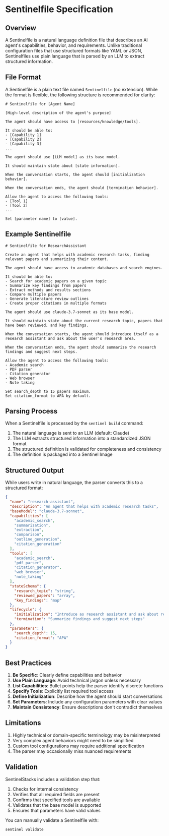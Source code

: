 # Sentinelfile Specification

## Overview

A Sentinelfile is a natural language definition file that describes an AI agent's capabilities, behavior, and requirements. Unlike traditional configuration files that use structured formats like YAML or JSON, Sentinelfiles use plain language that is parsed by an LLM to extract structured information.

## File Format

A Sentinelfile is a plain text file named `Sentinelfile` (no extension). While the format is flexible, the following structure is recommended for clarity:

```
# Sentinelfile for [Agent Name]

[High-level description of the agent's purpose]

The agent should have access to [resources/knowledge/tools].

It should be able to:
- [Capability 1]
- [Capability 2]
- [Capability 3]
...

The agent should use [LLM model] as its base model.

It should maintain state about [state information].

When the conversation starts, the agent should [initialization behavior].

When the conversation ends, the agent should [termination behavior].

Allow the agent to access the following tools:
- [Tool 1]
- [Tool 2]
...

Set [parameter name] to [value].
```

## Example Sentinelfile

```
# Sentinelfile for ResearchAssistant

Create an agent that helps with academic research tasks, finding relevant papers and summarizing their content.

The agent should have access to academic databases and search engines.

It should be able to:
- Search for academic papers on a given topic
- Summarize key findings from papers
- Extract methods and results sections
- Compare multiple papers
- Generate literature review outlines
- Create proper citations in multiple formats

The agent should use claude-3.7-sonnet as its base model.

It should maintain state about the current research topic, papers that have been reviewed, and key findings.

When the conversation starts, the agent should introduce itself as a research assistant and ask about the user's research area.

When the conversation ends, the agent should summarize the research findings and suggest next steps.

Allow the agent to access the following tools:
- Academic search
- PDF parser
- Citation generator
- Web browser
- Note taking

Set search_depth to 15 papers maximum.
Set citation_format to APA by default.
```

## Parsing Process

When a Sentinelfile is processed by the `sentinel build` command:

1. The natural language is sent to an LLM (default: Claude)
2. The LLM extracts structured information into a standardized JSON format
3. The structured definition is validated for completeness and consistency
4. The definition is packaged into a Sentinel Image

## Structured Output

While users write in natural language, the parser converts this to a structured format:

```json
{
  "name": "research-assistant",
  "description": "An agent that helps with academic research tasks",
  "baseModel": "claude-3.7-sonnet",
  "capabilities": [
    "academic_search",
    "summarization",
    "extraction",
    "comparison",
    "outline_generation",
    "citation_generation"
  ],
  "tools": [
    "academic_search",
    "pdf_parser",
    "citation_generator",
    "web_browser",
    "note_taking"
  ],
  "stateSchema": {
    "research_topic": "string",
    "reviewed_papers": "array",
    "key_findings": "map"
  },
  "lifecycle": {
    "initialization": "Introduce as research assistant and ask about research area",
    "termination": "Summarize findings and suggest next steps"
  },
  "parameters": {
    "search_depth": 15,
    "citation_format": "APA"
  }
}
```

## Best Practices

1. **Be Specific**: Clearly define capabilities and behavior
2. **Use Plain Language**: Avoid technical jargon unless necessary
3. **List Capabilities**: Bullet points help the parser identify discrete functions
4. **Specify Tools**: Explicitly list required tool access
5. **Define Initialization**: Describe how the agent should start conversations
6. **Set Parameters**: Include any configuration parameters with clear values
7. **Maintain Consistency**: Ensure descriptions don't contradict themselves

## Limitations

1. Highly technical or domain-specific terminology may be misinterpreted
2. Very complex agent behaviors might need to be simplified
3. Custom tool configurations may require additional specification
4. The parser may occasionally miss nuanced requirements

## Validation

SentinelStacks includes a validation step that:

1. Checks for internal consistency
2. Verifies that all required fields are present
3. Confirms that specified tools are available
4. Validates that the base model is supported
5. Ensures that parameters have valid values

You can manually validate a Sentinelfile with:

```bash
sentinel validate
```
